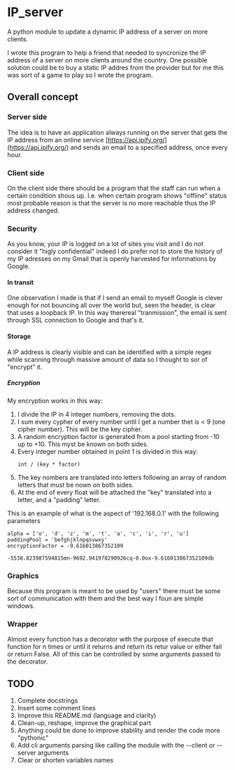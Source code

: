# IP_server
A python module to update a dynamic IP address of a server on more clients.

I wrote this program to help a friend that needed to syncronize the IP address of a server on more clients around the country.
One possible solution could be to buy a static IP addres from the provider but for me this was sort of a game to play so I wrote the program.

## Overall concept

### Server side

The idea is to have an application always running on the server that gets the IP address from an online service [https://api.ipify.org/](https://api.ipify.org/) and sends an email to a specified address, once every hour.

### Client side

On the client side there should be a program that the staff can run when a certain condition shous up. I.e. when certain program shows "offline" status most probable reason is that the server is no more reachable thus the IP address changed.

### Security

As you know, your IP is logged on a lot of sites you visit and I do not consider it "higly confidential" indeed I do prefer not to store the history of my IP adresses on my Gmail that is openly harvested for informations by Google.

#### In transit

One observation I made is that if I send an email to myself Google is clever enough for not bouncing all over the world but, seen the header, is clear that uses a loopback IP. In this way therereal "tranmission", the email is sent through SSL connection to Google and that's it.

#### Storage

A IP address is clearly visible and can be identified with a simple regex while scanning through massive amount of data so I thought to sor of "encrypt" it.

##### Encryption

My encryption works in this way:

1. I divide the IP in 4 integer numbers, removing the dots.
2. I sum every cypher of every number until I get a number thet is < 9 (one cipher number). This will be the key cipher.
3. A random encryption factor is generated from a pool starting from -10 up to +10. This myst be known on both sides.
4. Every integer number obtained in point 1 is divided in this way:
    ```
    int / (key * factor)
    ```
5. The key nombers are translated into letters following an array of random letters that must be nown on both sides.
6. At the end of every float will be attached the "key" translated into a letter, and a "padding" letter.

This is an example of what is the aspect of '192.168.0.1' with the following parameters

    alpha = ['o', 'd', 'z', 'm', 't', 'a', 'c', 'i', 'r', 'u']
    paddingPool = 'befghjklnpqsvwxy'
    encryptionFactor = -9.616013867352109

    -5538.823987594815mn-9692.941978290926cq-0.0ox-9.616013867352109db


### Graphics
Because this program is meant to be used by "users" there must be some sort of communication with them and the best way I foun are simple windows.

### Wrapper

Almost every function has a decorator with the purpose of execute that function for n times or until it returns and return its retur value or either fail or return False.
All of this can be controlled by some arguments passed to the decorator.

## TODO

1. Complete docstrings
2. Insert some comment lines
3. Improve this README.md (language and clarity)
3. Clean-up, reshape, improve the graphical part
4. Anything could be done to improve stability and render the code more "pythonic"
5. Add cli arguments parsing like calling the module with the --client or --server arguments
6. Clear or shorten variables names
